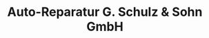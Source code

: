 ---
title: "Auto-Reparatur G. Schulz & Sohn GmbH"
url: /luechow/auto-reparatur-g-schulz-und-sohn-gmbh/
shop: Autowerkstatt
---
